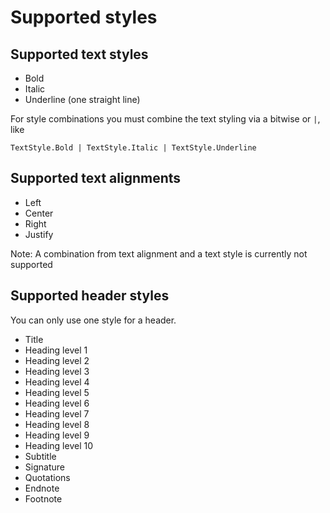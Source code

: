 # Supported styles

## Supported text styles

* Bold
* Italic
* Underline (one straight line)

For style combinations you must combine the text styling via a bitwise or `|`, like
```
TextStyle.Bold | TextStyle.Italic | TextStyle.Underline
```

## Supported text alignments

* Left
* Center
* Right
* Justify

Note: A combination from text alignment and a text style is currently not supported

## Supported header styles
You can only use one style for a header.
* Title
* Heading level 1
* Heading level 2
* Heading level 3
* Heading level 4
* Heading level 5
* Heading level 6
* Heading level 7
* Heading level 8
* Heading level 9
* Heading level 10
* Subtitle
* Signature
* Quotations
* Endnote
* Footnote
